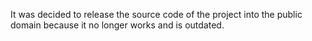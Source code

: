 It was decided to release the source code of the project into the public domain because it no longer works and is outdated.
